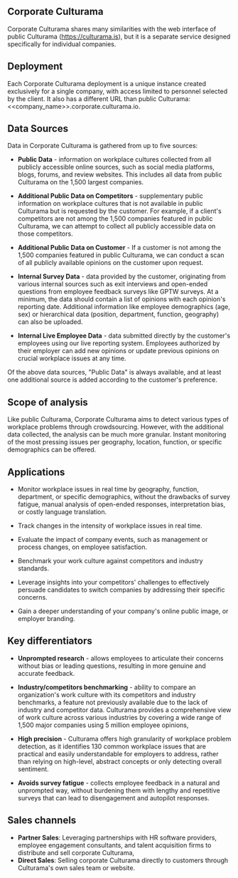 ## Corporate Culturama

Corporate Culturama shares many similarities with the web interface of public Culturama (https://culturama.is), but it is a separate service designed specifically for individual companies.

## Deployment

Each Corporate Culturama deployment is a unique instance created exclusively for a single company, with access limited to personnel selected by the client. It also has a different URL than public Culturama: <<company_name>>.corporate.culturama.io.

## Data Sources 

Data in Corporate Culturama is gathered from up to five sources:

 - __Public Data__ - information on workplace cultures collected from all publicly accessible online sources, such as social media platforms, blogs, forums, and review websites. This includes all data from public Culturama on the 1,500 largest companies.

 - __Additional Public Data on Competitors__ - supplementary public information on workplace cultures that is not available in public Culturama but is requested by the customer. For example, if a client's competitors are not among the 1,500 companies featured in public Culturama, we can attempt to collect all publicly accessible data on those competitors.

 - __Additional Public Data on Customer__ - If a customer is not among the 1,500 companies featured in public Culturama, we can conduct a scan of all publicly available opinions on the customer upon request.

 - __Internal Survey Data__ - data provided by the customer, originating from various internal sources such as exit interviews and open-ended questions from employee feedback surveys like GPTW surveys. At a minimum, the data should contain a list of opinions with each opinion's reporting date. Additional information like employee demographics (age, sex) or hierarchical data (position, department, function, geography) can also be uploaded.

 - __Internal Live Employee Data__ - data submitted directly by the customer's employees using our live reporting system. Employees authorized by their employer can add new opinions or update previous opinions on crucial workplace issues at any time.

Of the above data sources, "Public Data" is always available, and at least one additional source is added according to the customer's preference.

## Scope of analysis

Like public Culturama, Corporate Culturama aims to detect various types of workplace problems through crowdsourcing. However, with the additional data collected, the analysis can be much more granular. Instant monitoring of the most pressing issues per geography, location, function, or specific demographics can be offered.

## Applications

 - Monitor workplace issues in real time by geography, function, department, or specific demographics, without the drawbacks of survey fatigue, manual analysis of open-ended responses, interpretation bias, or costly language translation.

 - Track changes in the intensity of workplace issues in real time.

 - Evaluate the impact of company events, such as management or process changes, on employee satisfaction.

 - Benchmark your work culture against competitors and industry standards.

 - Leverage insights into your competitors' challenges to effectively persuade candidates to switch companies by addressing their specific concerns.

 - Gain a deeper understanding of your company's online public image, or employer branding.

## Key differentiators

 - __Unprompted research__ - allows employees to articulate their concerns without bias or leading questions, resulting in more genuine and accurate feedback.

 - __Industry/competitors benchmarking__ - ability to compare an organization's work culture with its competitors and industry benchmarks, a feature not previously available due to the lack of industry and competitor data. Culturama provides a comprehensive view of work culture across various industries by covering a wide range of 1,500 major companies using 5 million employee opinions, 

 - __High precision__ - Culturama offers high granularity of workplace problem detection, as it identifies 130 common workplace issues that are practical and easily understandable for employers to address, rather than relying on high-level, abstract concepts or only detecting overall sentiment.

 - __Avoids survey fatigue__ - collects employee feedback in a natural and unprompted way, without burdening them with lengthy and repetitive surveys that can lead to disengagement and autopilot responses.

## Sales channels

- __Partner Sales__: Leveraging partnerships with HR software providers, employee engagement consultants, and talent acquisition firms to distribute and sell corporate Culturama,
- __Direct Sales__: Selling corporate Culturama directly to customers through Culturama's own sales team or website.
